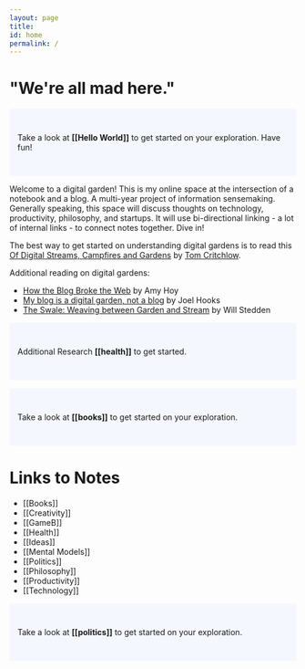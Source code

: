 ```yaml
---
layout: page
title:
id: home
permalink: /
---
```

# "We're all mad here."

<p style="padding: 3em 1em; background: #f5f7ff; border-radius: 4px;">
  Take a look at <span style="font-weight: bold">[[Hello World]]</span> to get started on your exploration. Have fun!
</p>

Welcome to a digital garden! This is my online space at the intersection of a notebook and a blog. A multi-year project of information sensemaking. Generally speaking, this space will discuss thoughts on technology, productivity, philosophy, and startups. It will use bi-directional linking - a lot of internal links - to connect notes together. Dive in!

The best way to get started on understanding digital gardens is to read this [Of Digital Streams, Campfires and Gardens](https://tomcritchlow.com/2018/10/10/of-gardens-and-wikis/) by [Tom Critchlow](https://tomcritchlow.com/).

Additional reading on digital gardens:

- [How the Blog Broke the Web](https://stackingthebricks.com/how-blogs-broke-the-web/) by Amy Hoy
- [My blog is a digital garden, not a blog](https://joelhooks.com/digital-garden) by Joel Hooks
- [The Swale: Weaving between Garden and Stream](https://bonkerfield.org/2020/05/swale-garden-stream/) by Will Stedden

<p style="padding: 3em 1em; background: #f5f7ff; border-radius: 4px;">
  Additional Research <span style="font-weight: bold">[[health]]</span> to get started.
 </p>
 
 <p style="padding: 3em 1em; background: #f5f7ff; border-radius: 4px;">
  Take a look at <span style="font-weight: bold">[[books]]</span> to get started on your exploration.
</p>

# Links to Notes
  - [[Books]]
  - [[Creativity]]
  - [[GameB]]
  - [[Health]]
  - [[Ideas]]
  - [[Mental Models]]
  - [[Politics]]
  - [[Philosophy]]
  - [[Productivity]]
  - [[Technology]]


<p style="padding: 3em 1em; background: #f5f7ff; border-radius: 4px;">
  Take a look at <span style="font-weight: bold">[[politics]]</span> to get started on your exploration.
</p>
<style>
  .wrapper {
    max-width: 46em;
  }
</style>

